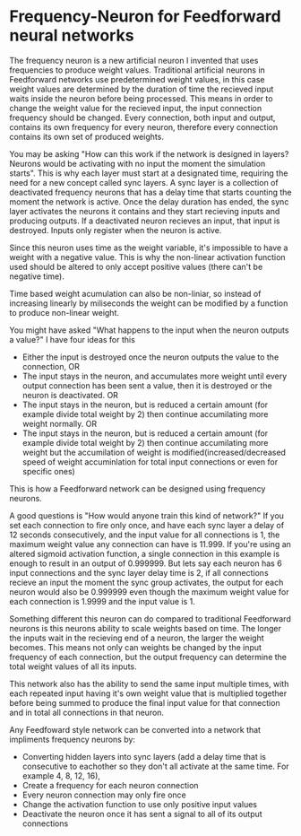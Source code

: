 # Frequency-Neuron for Feedforward neural networks

The frequency neuron is a new artificial neuron I invented that uses frequencies to produce weight values. Traditional artificial neurons in Feedforward networks use predetermined weight values, in this case weight values are determined by the duration of time the recieved input waits inside the neuron before being processed. This means in order to change the weight value for the recieved input, the input connection frequency should be changed. Every connection, both input and output, contains its own frequency for every neuron, therefore every connection contains its own set of produced weights.

You may be asking "How can this work if the network is designed in layers? Neurons would be activating with no input the moment the simulation starts". This is why each layer must start at a designated time, requiring the need for a new concept called sync layers. A sync layer is a collection of deactivated frequency neurons that has a delay time that starts counting the moment the network is active. Once the delay duration has ended, the sync layer activates the neurons it contains and they start recieving inputs and producing outputs. If a deactivated neuron recieves an input, that input is destroyed. Inputs only register when the neuron is active.

Since this neuron uses time as the weight variable, it's impossible to have a weight with a negative value. This is why the non-linear activation function used should be altered to only accept positive values (there can't be negative time).

Time based weight acumulation can also be non-liniar, so instead of increasing linearly by miliseconds the weight can be modified by a function to produce non-linear weight.

You might have asked "What happens to the input when the neuron outputs a value?" I have four ideas for this

- Either the input is destroyed once the neuron outputs the value to the connection, OR
- The input stays in the neuron, and accumulates more weight until every output connection has been sent a value, then it is destroyed or the neuron is deactivated.  OR
- The input stays in the neuron, but is reduced a certain amount (for example divide total weight by 2) then continue accumilating more weight normally. OR
- The input stays in the neuron, but is reduced a certain amount (for example divide total weight by 2) then continue accumilating more weight but the accumilation of weight is modified(increased/decreased speed of weight accuminlation for total input connections or even for specific ones)

This is how a Feedforward network can be designed using frequency neurons. 


A good questions is "How would anyone train this kind of network?" If you set each connection to fire only once, and have each sync layer a delay of 12 seconds consecutively, and the input value for all connections is 1, the maximum weight value any connection can have is 11.999. If you're using an altered sigmoid activation function, a single connection in this example is enough to result in an output of 0.999999. But lets say each neuron has 6 input connections and the sync layer delay time is 2, if all connections recieve an input the moment the sync group activates, the output for each neuron would also be 0.999999 even though the maximum weight value for each connection is 1.9999 and the input value is 1.

Something different this neuron can do compared to traditional Feedforward neurons is this neurons ability to scale weights based on time. The longer the inputs wait in the recieving end of a neuron, the larger the weight becomes. This means not only can weights be changed by the input frequency of each connection, but the output frequency can determine the total weight values of all its inputs.

This network also has the ability to send the same input multiple times, with each repeated input having it's own weight value that is multiplied together before being summed to produce the final input value for that connection and in total all connections in that neuron. 

Any Feedfoward style network can be converted into a network that impliments frequency neurons by:
- Converting hidden layers into sync layers (add a delay time that is consecutive to eachother so they don't all activate at the same time. For example 4, 8, 12, 16), 
- Create a frequency for each neuron connection
- Every neuron connection may only fire once
- Change the activation function to use only positive input values
- Deactivate the neuron once it has sent a signal to all of its output connections



